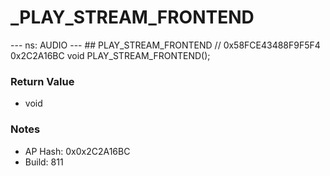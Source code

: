 # _PLAY_STREAM_FRONTEND

--- ns: AUDIO --- ## PLAY_STREAM_FRONTEND  // 0x58FCE43488F9F5F4 0x2C2A16BC void PLAY_STREAM_FRONTEND();

### Return Value
* void

### Notes
* AP Hash: 0x0x2C2A16BC
* Build: 811

